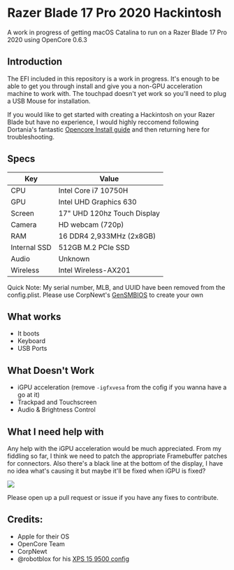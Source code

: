# Razer Blade 17 Pro 2020 Hackintosh

A work in progress of getting macOS Catalina to run on a Razer Blade 17 Pro 2020 using OpenCore 0.6.3

## Introduction
The EFI included in this repository is a work in progress. It's enough to be able to get you through install and give you a non-GPU acceleration machine to work with. The touchpad doesn't yet work so you'll need to plug a USB Mouse for installation.

If you would like to get started with creating a Hackintosh on your Razer Blade but have no experience, I would highly reccomend following Dortania's fantastic [Opencore Install guide][1] and then returning here for troubleshooting.

## Specs

| Key                    | Value                                                        |
| ---------------------- | ------------------------------------------------------------ |
| CPU                    | Intel Core i7 10750H                                         |
| GPU                    | Intel UHD Graphics 630                                       |
| Screen                 | 17" UHD 120hz Touch Display                                  |
| Camera                 | HD webcam (720p)                                            |
| RAM                    | 16 DDR4 2,933MHz (2x8GB)                                     |
| Internal SSD           | 512GB M.2 PCIe SSD                                           |
| Audio                  | Unknown                                                      |
| Wireless               | Intel Wireless-AX201                                         |

Quick Note: My serial number, MLB, and UUID have been removed from the config.plist. Please use CorpNewt's [GenSMBIOS][2] to create your own

## What works

- It boots
- Keyboard
- USB Ports

## What Doesn't Work

- iGPU acceleration (remove `-igfxvesa` from the cofig if you wanna have a go at it)
- Trackpad and Touchscreen
- Audio & Brightness Control

## What I need help with

Any help with the iGPU acceleration would be much appreciated. From my fiddling so far, I think we need to patch the appropriate Framebuffer patches for connectors.
Also there's a black line at the bottom of the display, I have no idea what's causing it but maybe it'll be fixed when iGPU is fixed?

<img src="https://user-images.githubusercontent.com/4278113/93589138-d4115280-f9c5-11ea-872f-fd7c7027fb28.jpg" />

Please open up a pull request or issue if you have any fixes to contribute.

## Credits:

- Apple for their OS
- OpenCore Team
- CorpNewt
- @robotblox for his [XPS 15 9500 config][3]

[1]:https://dortania.github.io/OpenCore-Install-Guide/
[2]:https://github.com/corpnewt/GenSMBIOS
[3]:https://github.com/robotblox/XPS-15-9500-Catalina-10.15.6

